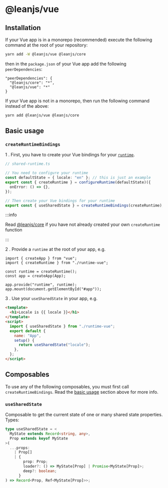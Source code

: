 # @leanjs/vue

## Installation

If your Vue app is in a monorepo (recommended) execute the following command at the root of your repository:

```sh
yarn add -W @leanjs/vue @leanjs/core
```

then in the `package.json` of your Vue app add the following `peerDependencies`:

```
"peerDependencies": {
  "@leanjs/core": "*",
  "@leanjs/vue": "*"
}
```

If your Vue app is not in a monorepo, then run the following command instead of the above:

```sh
yarn add @leanjs/vue @leanjs/core
```

## Basic usage

### `createRuntimeBindings`

1 . First, you have to create your Vue bindings for your [`runtime`](/packages/core/#the-leanjs-runtime).

```ts
// shared-runtime.ts

// You need to configure your runtime
const defaultState = { locale: "en" }; // this is just an example
export const { createRuntime } = configureRuntime(defaultState)({
  onError: () => {},
});

// Then create your Vue bindings for your runtime
export const { useSharedState } = createRuntimeBindings(createRuntime);
```

:::info

Read [@leanjs/core](/packages/core#basic-usage) if you have not already created your own `createRuntime` function

:::

2 . Provide a `runtime` at the root of your app, e.g.

```tsx
import { createApp } from "vue";
import { createRuntime } from "./runtime-vue";

const runtime = createRuntime();
const app = createApp(App);

app.provide("runtime", runtime);
app.mount(document.getElementById("#app"));
```

3 . Use your `useSharedState` in your app, e.g.

```html
<template>
  <h1>Locale is {{ locale }}</h1>
</template>
<script>
  import { useSharedState } from "./runtime-vue";
  export default {
    name: "App",
    setup() {
      return useSharedState("locale");
    },
  };
</script>
```

## Composables

To use any of the following composables, you must first call `createRuntimeBindings`. Read the [basic usage](#basic-usage) section above for more info.

### `useSharedState`

Composable to get the current state of one or many shared state properties. Types:

```ts
type useSharedState = <
  MyState extends Record<string, any>,
  Prop extends keyof MyState
>(
  ...props:
    | Prop[]
    | {
        prop: Prop;
        loader?: () => MyState[Prop] | Promise<MyState[Prop]>;
        deep?: boolean;
      }
) => Record<Prop, Ref<MyState[Prop]>>;
```
